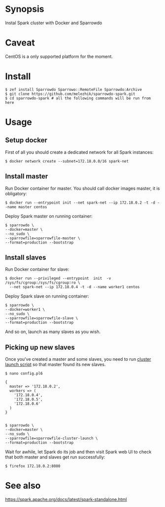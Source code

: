 # Synopsis

Instal Spark cluster with Docker and Sparrowdo

# Caveat

CentOS is a only supported platform for the moment.

# Install

    $ zef install Sparrowdo Sparrowo::RemoteFile Sparrowdo:Archive
    $ git clone https://github.com/melezhik/sparrowdo-spark.git
    $ cd sparrowdo-spark # all the following commands will be run from here

# Usage

## Setup docker

First of all you should create a dedicated network for all Spark instances:

    $ docker network create --subnet=172.18.0.0/16 spark-net

## Install master

Run Docker container for master. You should call docker images master, it is obligatory:

    $ docker run --entrypoint init --net spark-net --ip 172.18.0.2 -t -d --name master centos

Deploy Spark master on running container:

    $ sparrowdo \
    --docker=master \
    --no_sudo \
    --sparrowfile=sparrowfile-master \
    --format=production --bootstrap
  
## Install slaves

Run Docker container for slave:

    $ docker run --privileged --entrypoint  init  -v /sys/fs/cgroup:/sys/fs/cgroup:ro \
      --net spark-net --ip 172.18.0.4 -t -d --name worker1 centos

Deploy Spark slave on running container:

    $ sparrowdo \
    --docker=worker1 \
    --no_sudo \
    --sparrowfile=sparrowfile-slave \
    --format=production --bootstrap


And so on, launch as many slaves as you wish.

## Picking up new slaves

Once you've created a master and some slaves, you need to run [cluster launch script](https://spark.apache.org/docs/latest/spark-standalone.html#cluster-launch-scripts)
so that master found its new slaves.

    $ nano config.pl6

    {
      master => '172.18.0.2',
      workers => (
        '172.18.0.4',
        '172.18.0.5',
        '172.18.0.6'
      )
    }


    $ sparrowdo \
    --docker=master \
    --no_sudo \
    --sparrowfile=sparrowfile-cluster-launch \
    --format=production --bootstrap


Wait for awhile, let Spark do its job and then visit Spark web UI to check that both master and slaves get run successfully:

    $ firefox 172.18.0.2:8080

# See also

https://spark.apache.org/docs/latest/spark-standalone.html
